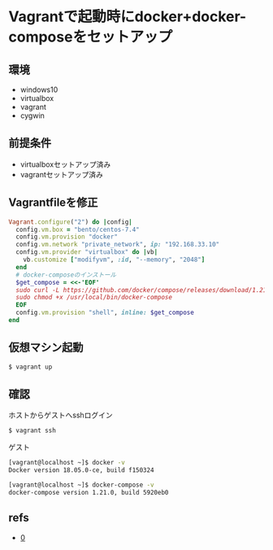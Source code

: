 # Vagrantで起動時にdocker+docker-composeをセットアップ

## 環境
- windows10
- virtualbox
- vagrant
- cygwin

## 前提条件
- virtualboxセットアップ済み
- vagrantセットアップ済み

## Vagrantfileを修正

```rb
Vagrant.configure("2") do |config|
  config.vm.box = "bento/centos-7.4"
  config.vm.provision "docker"
  config.vm.network "private_network", ip: "192.168.33.10"
  config.vm.provider "virtualbox" do |vb|
    vb.customize ["modifyvm", :id, "--memory", "2048"]
  end
  # docker-composeのインストール
  $get_compose = <<-'EOF'
  sudo curl -L https://github.com/docker/compose/releases/download/1.21.0/docker-compose-$(uname -s)-$(uname -m) -o /usr/local/bin/docker-compose
  sudo chmod +x /usr/local/bin/docker-compose
  EOF
  config.vm.provision "shell", inline: $get_compose
end
```

## 仮想マシン起動

``` bash
$ vagrant up
```

## 確認

ホストからゲストへsshログイン
``` bash
$ vagrant ssh
```

ゲスト
``` bash
[vagrant@localhost ~]$ docker -v
Docker version 18.05.0-ce, build f150324

[vagrant@localhost ~]$ docker-compose -v
docker-compose version 1.21.0, build 5920eb0
```

## refs
- [0](https://qiita.com/You_name_is_YU/items/19cc3268badd23fdd298)

